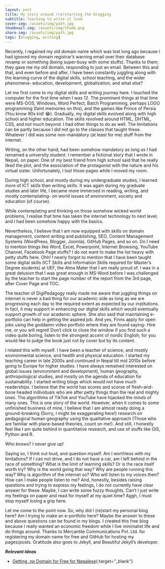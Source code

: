 ```yaml
---
layout: post
title: My story around (re)starting the blogging
subtitle: learning to write it loud
cover-img: /assets/img/path.jpg
thumbnail-img: /assets/img/thumb.png
share-img: /assets/img/path.jpg
tags: [blogging, writing]
---
```


Recently, I regained my old domain name which was lost long ago because I had ignored my domain registrar’s warning email over their database revamp or something (being super-busy with some stuffs). Thanks to them; they gave me my old domain, responding to just an email. Between this and that, and even before and after, I have been constantly juggling along with the learning curve of the digital skills, school teaching, and the wider phenomena- education, development, globalization, and what else?

Let me first come to my digital skills and writing journey here. I touched the computer for the first time when I was 12. The prominent things at that time were MS-DOS, Windows, Word Perfect, Batch Programming, perhaps LOGO programming (faint memories on this), and the games like Prince of Persia (You know 90s kid! 😂). Gradually, my digital skills evolved along with high school and higher education. The skills revolved around HTML, DHTML, CSS, and not much beyond. I had other things to do as well. The limitations can be partly because I did not go to the classes that taught these. Whatever I did was some non-mandatory (at least for me) stuff from the internet. 

Writing, on the other hand, had been somehow mandatory as long as I had remained a university student. I remember a fictional story that I wrote in Nepali, on paper. One of my best friend from high school said that he really liked the plot, and the association of the protagonist with the nature and his virtual sister. Unfortunately, I lost those pages while I moved my room. 

During high school, and mostly during my undergraduate studies, I learned more of ICT skills than writing skills. It was again during my graduate studies and later life, I became more immersed in reading, writing, and mostly contemplating- on world issues of environment, society and education (of course).

While contemplating and thinking on those somehow wicked world problems, I realise that time has taken the internet technology to next level; and I had been somehow happy with the basics.

Nevertheless, I believe that I am now equipped with skills on domain management, content writing and publishing, SEO, Content Management Systems (WordPress, Blogger, Joomla), GitHub Pages, and so on. Do I need to mention things like Word, Excel, Powerpoint, Internet Browsing, YouTube Channel, Facebook Page stuffs? I do not want to make the list heavy with petty stuffs here. Ohh! I nearly forgot to mention that I have been taught some digital skills (ICT Skills and Information Skills required for Master’s Degree students) at UEF, the Alma Mater that I am really proud of. I was in a great delusion that I was great enough in MS-Word before I was challenged by the teacher to start the page number of the report from the 3rd page, after Cover Page and TOC.

The teacher of DigiPedagogy really made me aware that juggling things on internet is never a bad thing for our academic side as long as we are progressing each day to the required extent as expected by our institutions. In fact, it may support in enhancing our digital skills which would eventually support growth of our academic sphere. She also said that maintaining e-portfolio can help in getting the aspired job. And yes, Finns apply for open jobs using the goddamn video portfolio where they are found saying- Hire me, or you will regret! Don’t click to close the window if you find such a video quite boring, listen to the strongest accent of nordic English; for you would like to judge the book just not by cover but by its content.

I related this with myself. I have been a teacher of science, and mostly environmental science, and health and physical education. I started my teaching career in late 2000s and continued in Nepal till mid 2010s before going to Europe for higher studies. I have always remained interested on global issues (environment and development), human geography, anthropological studies, and mostly on the agenda of education for sustainability. I started writing blogs which would not have much readerships. I believe that the world has scores and scorse of flesh-and-bone headed individuals who are after petty things than the real and mighty ones. The algorithms of TikTok and YouTube have hijacked the minds of many ones. This is one story of the world. However, when it comes to some unfinished business of mine, I believe that I am almost ready doing a ground-breaking (Sorry, I might be exaggerating here!) research on pedagogical human geography using the qualitative approach (Those who are familiar with place-based theories, count on me!). And still, I honestly feel like I am quite behind in quantitative research, and use of stuffs like GIS, Python and R.

Who knows? I never give up!

Saying so, I think out loud, and question myself. Am I worthless with my limitations? If I can not drive, and I do not have a car, am I left behind in the race of something? What is the limit of learning skills? Or is the race itself worth try? Why is the world going that way? Why are people running this way? Why is algorithm of the internet so? Who will listen to my voices then? How can I make people listen to me? And, honestly, besides raising questions and trying to express my feelings, I do not currently have clear answer for these. Maybe, I can write some fuzzy thoughts. Can’t I just write my feelings on paper and read for myself at my quiet time? Aggh, I must stop myself losing a grip here.

Let me come to the point now. So, why did I (re)start my personal blog here? Am I trying to make an e-portfolio here? Maybe the answer to these and above questions can be found in my blogs. I created this free blog because I really wanted an economic freedom while I live minimalist life and do things around. Thanks to Mercantile Communications Pvt. Ltd. for registering my domain name for free and GitHub for hosting my pages/posts. Gratitude also goes to Jekyll, and Beautiful Jekyll’s developer.

***Relevant Ideas***

* [Getting .np Domain for Free for Nepalese](https://www.bhavana.com.np/get-a-free-dot-np-domain/){:target="_blank"}

